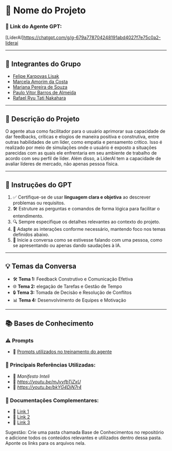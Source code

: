 # **🚀 Nome do Projeto**

### **🔗 Link do Agente GPT:**  
[LíderAI]https://chatgpt.com/g/g-679a778704248191abd4027f7e75c0a2-liderai

---

## **👥 Integrantes do Grupo**  
- [Felipe Karpovas Lisak](https://github.com/FeLisak)
- [Marcela Amorim da Costa](https://github.com/macosta7)
- [Mariana Pereira de Souza](https://github.com/Mariana-Pereira-de-Souza)
- [Paulo Vitor Barros de Almeida](https://github.com/pvitoralmeida)
- [Rafael Ryu Tati Nakahara](https://github.com/Rafael-Ryu)

---

## **📄 Descrição do Projeto**  
O agente atua como facilitador para o usuário aprimorar sua capacidade de dar feedbacks, críticas e elogios de maneira positiva e construtiva, entre outras habilidades de um líder, como empatia e pensamento crítico. Isso é realizado por meio de simulações onde o usuário é exposto a situações parecidas com as quais ele enfrentaria em seu ambiente de trabalho de acordo com seu perfil de líder. Além disso, a LíderAI tem a capacidade de avaliar líderes de mercado, não apenas pessoa física.


---

## **🤖 Instruções do GPT** 
1. ✅ Certifique-se de usar **linguagem clara e objetiva** ao descrever problemas ou requisitos.  
2. 🛠️ Estruture as perguntas e comandos de forma lógica para facilitar o entendimento.  
3. 🔍 Sempre especifique os detalhes relevantes ao contexto do projeto.  
4. 🎯 Adapte as interações conforme necessário, mantendo foco nos temas definidos abaixo.
5. 👋 Inicie a conversa como se estivesse falando com uma pessoa, como se apresentando ou apenas dando saudações à IA.  

---

## **💡 Temas da Conversa** 
- 🛠️ **Tema 1:** Feedback Construtivo e Comunicação Efetiva
- 🌐 **Tema 2:** elegação de Tarefas e Gestão de Tempo
- 🔒 **Tema 3:** Tomada de Decisão e Resolução de Conflitos
- 📊 **Tema 4:** Desenvolvimento de Equipes e Motivação

---

## **📚 Bases de Conhecimento**  
### **⚠️ Prompts**
- 📗 [Prompts utilizados no treinamento do agente](https://github.com/macosta7/4mesa5/blob/main/prompts.txt)

### **📘 Principais Referências Utilizadas:**  
- 📗 _Manifesto Inteli_  
- 📙 _https://youtu.be/mJvyfbTiZxU_  
- 📕 _https://youtu.be/bkYG4DjN7r4_  

### **📖 Documentações Complementares:**  
- 🔗 [Link 1](#)  
- 🔗 [Link 2](#)  
- 🔗 [Link 3](#)  


Sugestão: Crie uma pasta chamada Base de Conhecimentos no repositório e adicione todos os conteúdos relevantes e utilizados dentro dessa pasta. Aponte os links para os arquivos nela.


